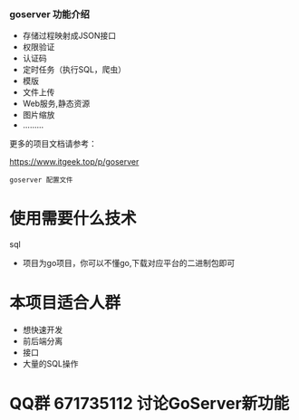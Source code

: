 
###  goserver 功能介绍
* 存储过程映射成JSON接口
* 权限验证
* 认证码 
* 定时任务（执行SQL，爬虫） 
* 模版
* 文件上传
* Web服务,静态资源
* 图片缩放
* .........

更多的项目文档请参考：

https://www.itgeek.top/p/goserver

```angular2html
goserver 配置文件
``` 
 

# 使用需要什么技术
 sql
* 项目为go项目，你可以不懂go,下载对应平台的二进制包即可

# 本项目适合人群
* 想快速开发
* 前后端分离
* 接口
* 大量的SQL操作
 
 # QQ群 671735112 讨论GoServer新功能
